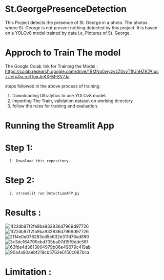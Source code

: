 # St.GeorgePresenceDetection
 This Project detects the presence of St. George in a photo. The photos where St. George is not present nothing detected by this project. It is based on a YOLOv8 model trained by data i.e,  Pictures of St. George. 


 # Approch to Train The model
 The Google Colab link for Training the Model :
 https://colab.research.google.com/drive/1BMNo0wyzvzZ0vvTflUhHZK7AIuczUvfu#scrollTo=JnKX-M-SV7Ja
 
 steps followed in the above process of training:
 1. Downloading Ultralytics to use YOLOv8 model.
 2. importing The Train, validation dataset on working directory
 3. follow the rules for training and evaluation.
 
 # Running the Streamlit App
 # Step 1:
      1. Download this repository.
 # Step 2:
      2. streamlit run DetectionAPP.py 

# Results :
![1f22db87f2fa9ba932836d7969d97726](https://github.com/Sid-DevZo/St.GeorgePresenceDetection/assets/91316695/e43cfa66-9bf0-407c-b0e1-0eab0e197634)
![1f22db87f2fa9ba932836d7969d97726](https://github.com/Sid-DevZo/St.GeorgePresenceDetection/assets/91316695/aa746c7f-d6dc-4c7a-9ca4-8ea65210e6f6)
![2f14e0e078283cd5e632e311d76ad890](https://github.com/Sid-DevZo/St.GeorgePresenceDetection/assets/91316695/c9135c8a-183e-4cd7-a3b6-0512ed489103)
![3c3dc164799ebd705ba07d15f9ddc56f](https://github.com/Sid-DevZo/St.GeorgePresenceDetection/assets/91316695/00f51819-66d5-4415-b162-b41d0aea8a56)
![63fde4d3613004979b06e49679c419ab](https://github.com/Sid-DevZo/St.GeorgePresenceDetection/assets/91316695/59a7da8e-93f4-42b2-b0db-79d2378131b3)
![90a4a90aebf219cb5762e0150c687bca](https://github.com/Sid-DevZo/St.GeorgePresenceDetection/assets/91316695/d0658a41-a50c-4bcf-aabe-6ec381234868)

# Limitation :
 








